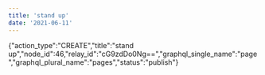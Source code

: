 ```yaml
---
title: 'stand up'
date: '2021-06-11'
---
```


{"action_type":"CREATE","title":"stand up","node_id":46,"relay_id":"cG9zdDo0Ng==","graphql_single_name":"page","graphql_plural_name":"pages","status":"publish"}
